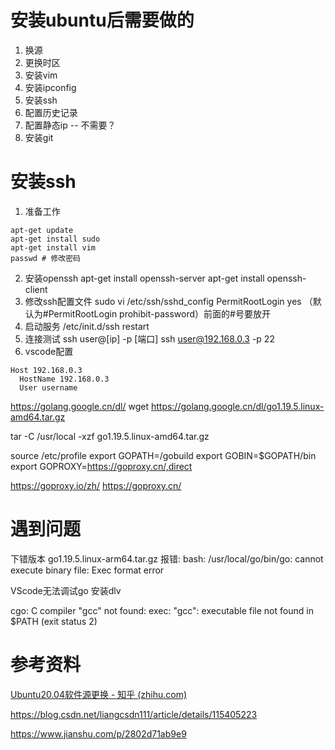 



# 安装ubuntu后需要做的

1. 换源
2. 更换时区
3. 安装vim
4. 安装ipconfig
5. 安装ssh
6. 配置历史记录
7. 配置静态ip -- 不需要？
8. 安装git





# 安装ssh

1. 准备工作
```
apt-get update
apt-get install sudo
apt-get install vim
passwd # 修改密码
```
2. 安装openssh
apt-get install openssh-server
apt-get install openssh-client
3. 修改ssh配置文件 
sudo vi /etc/ssh/sshd_config
PermitRootLogin yes 
（默认为#PermitRootLogin prohibit-password）前面的#号要放开
4. 启动服务
/etc/init.d/ssh restart
5. 连接测试
ssh user@[ip] -p [端口]
ssh user@192.168.0.3 -p 22
6. vscode配置
```
Host 192.168.0.3
  HostName 192.168.0.3
  User username
```



https://golang.google.cn/dl/
wget https://golang.google.cn/dl/go1.19.5.linux-amd64.tar.gz

tar -C /usr/local -xzf go1.19.5.linux-amd64.tar.gz


source /etc/profile
export GOPATH=/gobuild
export GOBIN=$GOPATH/bin
export GOPROXY=https://goproxy.cn/,direct


https://goproxy.io/zh/
https://goproxy.cn/

# 遇到问题
下错版本
go1.19.5.linux-arm64.tar.gz
报错:
bash: /usr/local/go/bin/go: cannot execute binary file: Exec format error


VScode无法调试go
安装dlv


cgo: C compiler "gcc" not found: exec: "gcc": executable file not found in $PATH (exit status 2)

# 参考资料

[Ubuntu20.04软件源更换 - 知乎 (zhihu.com)](https://zhuanlan.zhihu.com/p/142014944)

https://blog.csdn.net/liangcsdn111/article/details/115405223

https://www.jianshu.com/p/2802d71ab9e9